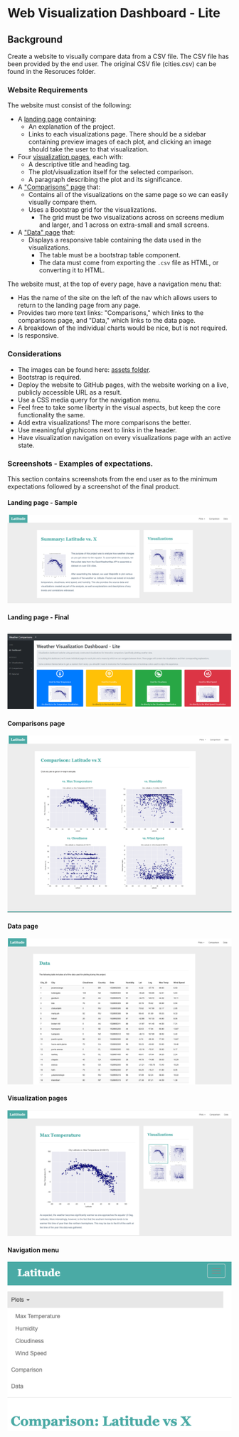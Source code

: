 # Web Visualization Dashboard - Lite

## Background

Create a website to visually compare data from a CSV file. The CSV file has been provided by the end user.
The original CSV file (cities.csv) can be found in the Resoruces folder.


### Website Requirements

The website must consist of the following:

* A [landing page](#landing-page) containing:
  * An explanation of the project.
  * Links to each visualizations page. There should be a sidebar containing preview images of each plot, and clicking an image should take the user to that visualization.
* Four [visualization pages](#visualization-pages), each with:
  * A descriptive title and heading tag.
  * The plot/visualization itself for the selected comparison.
  * A paragraph describing the plot and its significance.
* A ["Comparisons" page](#comparisons-page) that:
  * Contains all of the visualizations on the same page so we can easily visually compare them.
  * Uses a Bootstrap grid for the visualizations.
    * The grid must be two visualizations across on screens medium and larger, and 1 across on extra-small and small screens.
* A ["Data" page](#data-page) that:
  * Displays a responsive table containing the data used in the visualizations.
    * The table must be a bootstrap table component.
    * The data must come from exporting the `.csv` file as HTML, or converting it to HTML. 

The website must, at the top of every page, have a navigation menu that:

* Has the name of the site on the left of the nav which allows users to return to the landing page from any page.
* Provides two more text links: "Comparisons," which links to the comparisons page, and "Data," which links to the data page.
* A breakdown of the individual charts would be nice, but is not required.
* Is responsive.

### Considerations

* The images can be found here: [assets folder](Resources/assets/images).
* Bootstrap is required.
* Deploy the website to GitHub pages, with the website working on a live, publicly accessible URL as a result.
* Use a CSS media query for the navigation menu.
* Feel free to take some liberty in the visual aspects, but keep the core functionality the same.
* Add extra visualizations! The more comparisons the better.
* Use meaningful glyphicons next to links in the header.
* Have visualization navigation on every visualizations page with an active state.

### Screenshots - Examples of expectations. 

This section contains screenshots from the end user as to the minimum expectations followed by a screenshot of the final product.

#### <a id="landing-page"></a>Landing page - Sample
![Landing page large screen](Images/landingResize.png)
#### <a id="landing-page"></a>Landing page - Final
![Landing page large screen](Images/landingFull_final.PNG)
---
#### <a id="comparisons-page"></a>Comparisons page
![comparison page large screen](Images/comparison-lg.png)

#### <a id="data-page"></a>Data page
![data page large screen](Images/data-lg.png)

#### <a id="visualization-pages"></a>Visualization pages
![visualize page large screen](Images/visualize-lg.png)

#### <a id="navigation-menu"></a>Navigation menu
![nav menu small screen](Images/nav-sm.png)